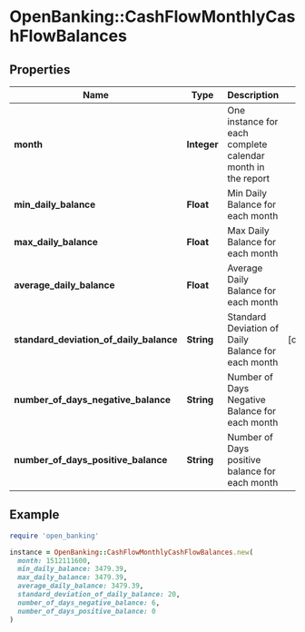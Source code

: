 # OpenBanking::CashFlowMonthlyCashFlowBalances

## Properties

| Name | Type | Description | Notes |
| ---- | ---- | ----------- | ----- |
| **month** | **Integer** | One instance for each complete calendar month in the report |  |
| **min_daily_balance** | **Float** | Min Daily Balance for each month |  |
| **max_daily_balance** | **Float** | Max Daily Balance for each month |  |
| **average_daily_balance** | **Float** | Average Daily Balance for each month |  |
| **standard_deviation_of_daily_balance** | **String** | Standard Deviation of Daily Balance for each month | [optional] |
| **number_of_days_negative_balance** | **String** | Number of Days Negative Balance for each month |  |
| **number_of_days_positive_balance** | **String** | Number of Days positive balance for each month |  |

## Example

```ruby
require 'open_banking'

instance = OpenBanking::CashFlowMonthlyCashFlowBalances.new(
  month: 1512111600,
  min_daily_balance: 3479.39,
  max_daily_balance: 3479.39,
  average_daily_balance: 3479.39,
  standard_deviation_of_daily_balance: 20,
  number_of_days_negative_balance: 6,
  number_of_days_positive_balance: 0
)
```

